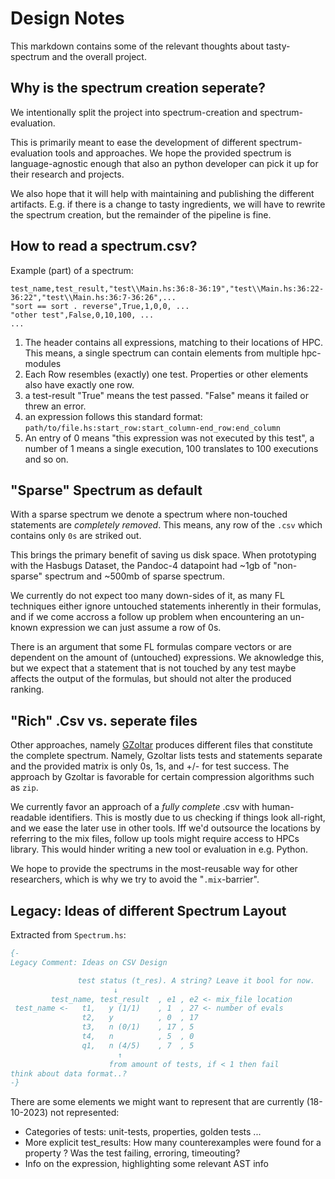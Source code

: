 # Design Notes 

This markdown contains some of the relevant thoughts about tasty-spectrum and the overall project. 

## Why is the spectrum creation seperate?

We intentionally split the project into spectrum-creation and spectrum-evaluation. 

This is primarily meant to ease the development of different spectrum-evaluation tools and approaches. 
We hope the provided spectrum is language-agnostic enough that also an python developer can pick it up for their research and projects.

We also hope that it will help with maintaining and publishing the different artifacts. 
E.g. if there is a change to tasty ingredients, we will have to rewrite the spectrum creation, but the remainder of the pipeline is fine. 

## How to read a spectrum.csv?

Example (part) of a spectrum: 

```
test_name,test_result,"test\\Main.hs:36:8-36:19","test\\Main.hs:36:22-36:22","test\\Main.hs:36:7-36:26",...
"sort == sort . reverse",True,1,0,0, ...
"other test",False,0,10,100, ...
...
```

1) The header contains all expressions, matching to their locations of HPC. This means, a single spectrum can contain elements from multiple hpc-modules
2) Each Row resembles (exactly) one test. Properties or other elements also have exactly one row. 
3) a test-result "True" means the test passed. "False" means it failed or threw an error. 
4) an expression follows this standard format: `path/to/file.hs:start_row:start_column-end_row:end_column` 
5) An entry of 0 means "this expression was not executed by this test", a number of 1 means a single execution, 100 translates to 100 executions and so on.

## "Sparse" Spectrum as default

With a sparse spectrum we denote a spectrum where non-touched statements are *completely removed*. 
This means, any row of the `.csv` which contains only `0s` are striked out. 

This brings the primary benefit of saving us disk space. 
When prototyping with the Hasbugs Dataset, the Pandoc-4 datapoint had ~1gb of "non-sparse" spectrum and ~500mb of sparse spectrum. 

We currently do not expect too many down-sides of it, as many FL techniques either ignore untouched statements inherently in their formulas, 
and if we come accross a follow up problem when encountering an un-known expression we can just assume a row of 0s. 

There is an argument that some FL formulas compare vectors or are dependent on the amount of (untouched) expressions. 
We aknowledge this, but we expect that a statement that is not touched by any test maybe affects the output of the formulas, but should not alter the produced ranking. 

## "Rich" .Csv vs. seperate files

Other approaches, namely [GZoltar](https://github.com/GZoltar/gzoltar) produces different files that constitute the complete spectrum. 
Namely, Gzoltar lists tests and statements separate and the provided matrix is only 0s, 1s, and +/- for test success. 
The approach by Gzoltar is favorable for certain compression algorithms such as `zip`.

We currently favor an approach of a *fully complete* .csv with human-readable identifiers. 
This is mostly due to us checking if things look all-right, and we ease the later use in other tools. 
Iff we'd outsource the locations by referring to the mix files, follow up tools might require access to HPCs library. 
This would hinder writing a new tool or evaluation in e.g. Python. 

We hope to provide the spectrums in the most-reusable way for other researchers, which is why we try to avoid the "`.mix`-barrier". 

## Legacy: Ideas of different Spectrum Layout 

Extracted from `Spectrum.hs`:

```Haskell
{-
Legacy Comment: Ideas on CSV Design

               test status (t_res). A string? Leave it bool for now.
                       ↓
         test_name, test_result  , e1 , e2 <- mix_file location
 test_name <-   t1,   y (1/1)    , 1  , 27 <- number of evals
                t2,   y          , 0  , 17
                t3,   n (0/1)    , 17 , 5
                t4,   n          , 5  , 0
                q1,   n (4/5)    , 7  , 5
                        ↑
                      from amount of tests, if < 1 then fail
think about data format..?
-}
```

There are some elements we might want to represent that are currently (18-10-2023) not represented: 

- Categories of tests: unit-tests, properties, golden tests ... 
- More explicit test_results: How many counterexamples were found for a property ? Was the test failing, erroring, timeouting? 
- Info on the expression, highlighting some relevant AST info
